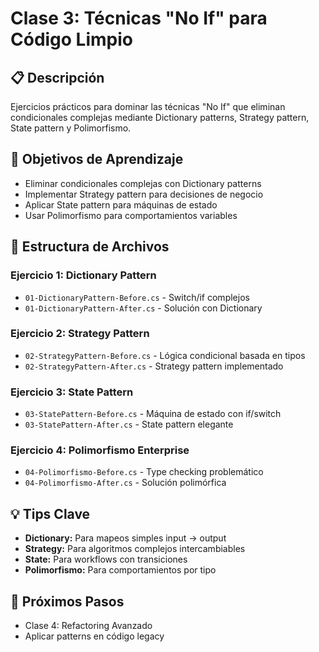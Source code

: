 # Clase 3: Técnicas "No If" para Código Limpio

## 📋 Descripción
Ejercicios prácticos para dominar las técnicas "No If" que eliminan condicionales complejas mediante Dictionary patterns, Strategy pattern, State pattern y Polimorfismo.

## 🎯 Objetivos de Aprendizaje
- Eliminar condicionales complejas con Dictionary patterns
- Implementar Strategy pattern para decisiones de negocio
- Aplicar State pattern para máquinas de estado
- Usar Polimorfismo para comportamientos variables

## 📁 Estructura de Archivos

### Ejercicio 1: Dictionary Pattern
- `01-DictionaryPattern-Before.cs` - Switch/if complejos
- `01-DictionaryPattern-After.cs` - Solución con Dictionary

### Ejercicio 2: Strategy Pattern  
- `02-StrategyPattern-Before.cs` - Lógica condicional basada en tipos
- `02-StrategyPattern-After.cs` - Strategy pattern implementado

### Ejercicio 3: State Pattern
- `03-StatePattern-Before.cs` - Máquina de estado con if/switch
- `03-StatePattern-After.cs` - State pattern elegante

### Ejercicio 4: Polimorfismo Enterprise
- `04-Polimorfismo-Before.cs` - Type checking problemático
- `04-Polimorfismo-After.cs` - Solución polimórfica

## 💡 Tips Clave
- **Dictionary:** Para mapeos simples input → output
- **Strategy:** Para algoritmos complejos intercambiables  
- **State:** Para workflows con transiciones
- **Polimorfismo:** Para comportamientos por tipo

## 🎯 Próximos Pasos
- Clase 4: Refactoring Avanzado
- Aplicar patterns en código legacy
